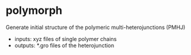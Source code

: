 # polymorph
Generate initial structure of the polymeric multi-heterojunctions (PMHJ)
- inputs: xyz files of single polymer chains
- outputs: *.gro files of the heterojunction
